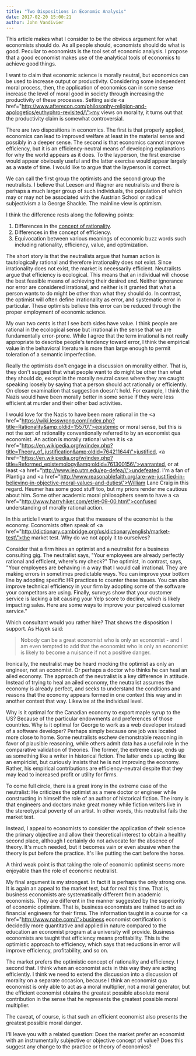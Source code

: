 ```yaml
---
title: "Two Dispositions in Economic Analysis"
date: 2017-02-20 15:00:21
author: John Vandivier
---
```




This article makes what I consider to be the obvious argument for what economists should do. As all people should, economists should do what is good. Peculiar to economists is the tool set of economic analysis. I propose that a good economist makes use of the analytical tools of economics to achieve good things.

I want to claim that economic science is morally neutral, but economics can be used to increase output or productivity. Considering some independent moral process, then, the application of economics can in some sense increase the level of moral good in society through increasing the productivity of these processes. Setting aside <a href=\"http://www.afterecon.com/philosophy-religion-and-apologetics/euthyphro-revisited/\">my views on morality</a>, it turns out that the productivity claim is somewhat controversial.

There are two dispositions in economics. The first is that properly applied, economics can lead to improved welfare at least in the material sense and possibly in a deeper sense. The second is that economics cannot improve efficiency, but it is an efficiency-neutral means of developing explanations for why the world appears as it does. To the layperson, the first exercise would appear obviously useful and the latter exercise would appear largely as a waste of time. I would like to argue that the layperson is correct.

We can call the first group the optimists and the second group the neutralists. I believe that Leeson and Wagner are neutralists and there is perhaps a much larger group of such individuals, the population of which may or may not be associated with the Austrian School or radical subjectivism a la George Shackle. The mainline view is optimism.

I think the difference rests along the following points:
<ol>
 	<li>Differences in the <a href=\"http://www.afterecon.com/economics-and-finance/a-few-more-thoughts-on-rationality/\">concept of rationality</a>.</li>
 	<li>Differences in the concept of efficiency.</li>
 	<li>Equivocation between various meanings of economic buzz words such including rationality, efficiency, value, and optimization.</li>
</ol>
The short story is that the neutralists argue that human action is tautologically rational and therefore irrationality does not exist. Since irrationality does not exist, the market is necessarily efficient. Neutralists argue that efficiency is ecological. This means that an individual will choose the best feasible means of achieving their desired end. Neither ignorance nor error are considered irrational, and neither is it granted that what a person wants to do might be other than what they should do. In contrast, the optimist will often define irrationality as error, and systematic error in particular. These optimists believe this error can be reduced through the proper employment of economic science.

My own two cents is that I see both sides have value. I think people are rational in the ecological sense but irrational in the sense that we are fundamentally error-prone. While I agree that the term irrational is not really appropriate to describe people's tendency toward error, I think the empirical value in the behavioral literature is more than large enough to permit toleration of a semantic imperfection.

Really the optimists don't engage in a discussion on morality either. That is, they don't suggest that what people want to do might be other than what they should do, except in the morally neutral cases where they are caught speaking loosely by saying that a person should act rationally or efficiently. On closer examination that suggestion doesn't hold. For example, I think the Nazis would have been morally better in some sense if they were less efficient at murder and their other bad activities.

I would love for the Nazis to have been more rational in the <a href=\"https://wiki.lesswrong.com/index.php?title=Rationality&amp;oldid=15570\">epistemic</a> or moral sense, but this is not the sort of rationality conventionally referred to by an economist qua economist. An action is morally rational when it is <a href=\"https://en.wikipedia.org/w/index.php?title=Theory_of_justification&amp;oldid=764211644\">justified</a>, <a href=\"https://en.wikipedia.org/w/index.php?title=Reformed_epistemology&amp;oldid=761300156\">warranted</a>, or at least <a href=\"http://www.iep.utm.edu/ep-defea/\">undefeated</a>. I'm a fan of Plantiga and <a href=\"http://www.reasonablefaith.org/are-we-justified-in-believing-in-objective-moral-values-and-duties\">William Lane Craig</a> in this regard. Heumer has some good stuff too, but my priors render me cautious about him. Some other academic moral philosophers seem to have a <a href=\"http://www.harryhiker.com/et/et-09-00.htm\">confused understanding of morally rational action</a>.

In this article I want to argue that the measure of the economist is the economy. Economists often speak of <a href=\"http://dictionary.cambridge.org/us/dictionary/english/market-test\">the market test</a>. Why do we not apply it to ourselves?

Consider that a firm hires an optimist and a neutralist for a business consulting gig. The neutralist says, \"Your employees are already perfectly rational and efficient, where's my check?\" The optimist, in contrast, says, \"Your employees are behaving in a way that I would call irrational. They are making errors in sometimes predictable ways. You can improve your bottom line by adopting specific HR practices to counter these issues. You can also improve technical efficiency in your firm by adopting some of the software your competitors are using. Finally, surveys show that your customer service is lacking a bit causing your Yelp score to decline, which is likely impacting sales. Here are some ways to improve your perceived customer service.\"

Which consultant would you rather hire? That shows the disposition I support. As Hayek said:
<blockquote>Nobody can be a great economist who is only an economist - and I am even tempted to add that the economist who is only an economist is likely to become a nuisance if not a positive danger.</blockquote>
Ironically, the neutralist may be heard mocking the optimist as only an engineer, not an economist. Or perhaps a doctor who thinks he can heal an ailed economy. The approach of the neutralist is a key difference in attitude. Instead of trying to heal an ailed economy, the neutralist assumes the economy is already perfect, and seeks to understand the conditions and reasons that the economy appears formed in one context this way and in another context that way. Likewise at the individual level.

Why is it optimal for the Canadian economy to export maple syrup to the US? Because of the particular endowments and preferences of those countries. Why is it optimal for George to work as a web developer instead of a software developer? Perhaps simply because one job was located more close to home. Some neutralists eschew demonstrable reasoning in favor of plausible reasoning, while others admit data has a useful role in the comparative validation of theories. The former, the extreme case, ends up as something like a writer in historical fiction. The latter ends up acting like an empiricist, but curiously insists that he is not improving the economy. Rather, his empirical contributions are efficiency-neutral despite that they may lead to increased profit or utility for firms.

To come full circle, there is a great irony in the extreme case of the neutralist: He criticizes the optimist as a mere doctor or engineer while constructing in himself the role of an author of historical fiction. The irony is that engineers and doctors make great money while fiction writers live in the stereotypical poverty of an artist. In other words, this neutralist fails the market test.

Instead, I appeal to economists to consider the application of their science the primary objective and allow their theoretical interest to obtain a healthy second place, although I certainly do not advocate for the absence of theory. It's much needed, but it becomes vain or even abusive when the theory is put before the practice. It's like putting the cart before the horse.

A third weak point is that taking the role of economic optimist seems more enjoyable than the role of economic neutralist.

My final argument is my strongest. In fact it is perhaps the only strong one. It is again an appeal to the market test, but for real this time. That is, business economists are systematically different from academic economists. They are different in the manner suggested by the superiority of economic optimism. That is, business economists are trained to act as financial engineers for their firms. The information taught in a course for <a href=\"http://www.nabe.com/\">business economist certification</a> is decidedly more quantitative and applied in nature compared to the education an economist program at a university will provide. Business economists are taught that efficiency means profitability. This is the optimistic approach to efficiency, which says that reductions in error will improve efficiency, profitability, and so on.

The market prefers the optimistic concept of rationality and efficiency. I second that. I think when an economist acts in this way they are acting efficiently. I think we need to extend the discussion into a discussion of morality on a separate occasion, because I think an economist qua economist is only able to act as a moral multiplier, not a moral generator, but the efficient economist obtains the greatest possible absolute moral contribution in the sense that he represents the greatest possible moral multiplier.

The caveat, of course, is that such an efficient economist also presents the greatest possible moral danger.

I'll leave you with a related question: Does the market prefer an economist with an instrumentally subjective or objective concept of value? Does this suggest any change to the practice or theory of economics?